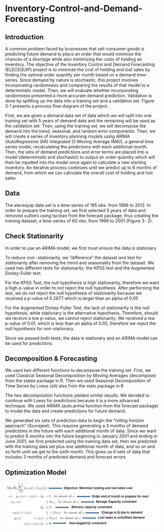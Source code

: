 # Inventory-Control-and-Demand-Forecasting

## Introduction
A common problem faced by businesses that sell consumer goods is predicting future demand to place an order that would minimize the chances of a shortage while also minimizing the costs of holding an inventory. The objective of the Inventory Control and Demand Forecasting (ELECEQUIP) project is to minimize the cost of holding and lost sales by finding the optimal order quantity per month based on a demand time-series. Since demand by nature is stochastic, this project involves incorporating randomness and comparing the results of that model to a deterministic model. Then, we will evaluate whether incorporating randomness presented a more accurate demand prediction. Validation is done by splitting up the data into a training set and a validation set. Figure 3-1 presents a process flow diagram of the project.

First, we are given a demand data set of data which we will split into one training set with 5 years of demand data and the remaining will be used as the validation set. Then, using the training set, we will decompose the demand into the trend, seasonal, and random error components. Then, we will create a series of inventory planning models using ARIMA (AutoRegressive (AR) Integrated (I) Moving Average (MA)), a general time series model, recalculating the predictions with each additional month. Then, the sets of demand predictions and error terms are placed into a model (deterministic and stochastic) to output an order quantity which will then be inputted into the model once again to calculate a new starting inventory. An iterative process continues until we predict up to 6 months of demand, from which we can calculate the overall cost of holding and lost sales.
## Data
The elecequip data set is a time-series of 195 obs. from 1996 to 2012. In order to prepare the training set, we first selected 5 years of data and removed outliers using tsclean from the forecast package, thus creating the training dataset, a time-series of 60 obs. from 1996 to 2001 (Figure 3- 2).

## Check Stationarity
In order to use an ARIMA model, we first must ensure the data is stationary

To reduce non- stationarity, we “difference” the dataset and test for stationarity after removing the trend and seasonality from the dataset. We used two different tests for stationarity: the KPSS test and the Augmented Dickey-Fuller test.

For the KPSS Test, the null hypothesis is high stationarity, therefore we want a high p-value in order to not reject the null hypothesis. After performing the test, we do not reject the null hypothesis of stationarity because we received a p-value of 0.2877 which is larger than an alpha of 0.05

For the Augmented Dickey-Fuller Test, the lack of stationarity is the null hypothesis, while stationary is the alternative hypothesis. Therefore, should we receive a low p-value, we cannot reject stationarity. We received a low p-value of 0.01, which is less than an alpha of 0.05, therefore we reject the null hypothesis for non-stationary.

Since we passed both tests, the data is stationary and an ARIMA model can be used for predictions.

## Decomposition & Forecasting
We used two different functions to decompose the training set. First, we used Classical Seasonal Decomposition by Moving Averages (decompose) from the states package in R. Then we used Seasonal Decomposition of Time Series by Loess (stl) also from the stats package in R

The two decomposition functions yielded similar results. We decided to continue with Loess for predictions because it is a more advanced technique. We used ARIMA (auto.arima function from the forecast package) to model the data and create predictions for future demand.

We generated six sets of prediction data to begin the “rolling horizon approach” (Suvrajeet). This requires generating a 3 months of demand predictions in the future with each additional month of data. Since we want to predict 6 months into the future beginning in January 2001 and ending in June 2001, we first predicted using the training data set, then we predicted with the training data set plus one additional month of data, and so on and so forth until we get to the sixth month. This gives us 6 sets of data that includes 3 months of predicted demand and forecast errors

## Optimization Model
![Image of Yaktocat](Inventory-Control-and-Demand-Forecasting1.png)

